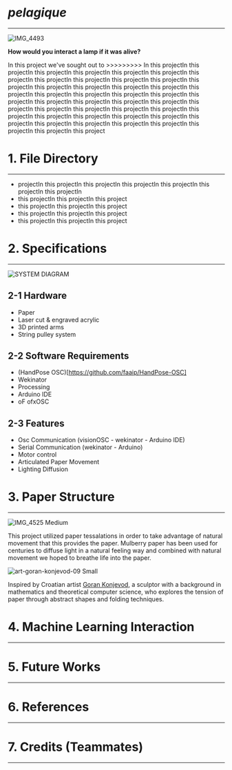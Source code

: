 # *pelagique*
_____________________________________________________________________________________________________________________________________________
![IMG_4493](https://github.com/user-attachments/assets/cae3f20d-4491-45fb-b365-4c1b68df7001)

**How would you interact a lamp if it was alive?**

In this project we've sought out to >>>>>>>>> In this projectIn this projectIn this projectIn this projectIn this projectIn this projectIn this projectIn this projectIn this projectIn this projectIn this projectIn this projectIn this projectIn this projectIn this projectIn this projectIn this projectIn this projectIn this projectIn this projectIn this projectIn this projectIn this projectIn this projectIn this projectIn this projectIn this projectIn this projectIn this projectIn this projectIn this projectIn this projectIn this projectIn this projectIn this projectIn this projectIn this projectIn this projectIn this projectIn this projectIn this projectIn this projectIn this projectIn this project

# 1. File Directory
_____________________________________________________________________________________________________________________________________________

 - projectIn this projectIn this projectIn this projectIn this projectIn this projectIn this projectIn
 - this projectIn this projectIn this project
 - this projectIn this projectIn this project
 - this projectIn this projectIn this project
 - this projectIn this projectIn this project

# 2. Specifications
_____________________________________________________________________________________________________________________________________________
![SYSTEM DIAGRAM](https://github.com/user-attachments/assets/adfaf7f5-35e2-41a8-ac98-02f48d71fc27)

## 2-1 Hardware

- Paper
- Laser cut & engraved acrylic
- 3D printed arms
- String pulley system

## 2-2 Software Requirements

- (HandPose OSC)[https://github.com/faaip/HandPose-OSC]
- Wekinator
- Processing
- Arduino IDE
- oF ofxOSC

## 2-3 Features
- Osc Communication (visionOSC - wekinator - Arduino IDE)
- Serial Communication (wekinator - Arduino)
- Motor control
- Articulated Paper Movement
- Lighting Diffusion

# 3. Paper Structure
_____________________________________________________________________________________________________________________________________________
![IMG_4525 Medium](https://github.com/user-attachments/assets/f23cb2a8-0dab-4f04-95e4-5312f61a5ff4)

This project utilized paper tessalations in order to take advantage of natural movement that this provides the paper. Mulberry paper has been used for centuries to diffuse light in a natural feeling way and combined with natural movement we hoped to breathe life into the paper.

![art-goran-konjevod-09 Small](https://github.com/user-attachments/assets/4eb511d5-1db9-4e6d-b9c4-6ff3c169ea81)

Inspired by Croatian artist [Goran Konjevod](https://organicorigami.com/), a sculptor with a background in mathematics and theoretical computer science, who explores the tension of paper through abstract shapes and folding techniques.

# 4. Machine Learning Interaction
_____________________________________________________________________________________________________________________________________________

# 5. Future Works
_____________________________________________________________________________________________________________________________________________

# 6. References
_____________________________________________________________________________________________________________________________________________


# 7. Credits (Teammates)
_____________________________________________________________________________________________________________________________________________



